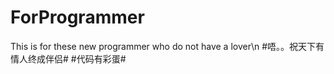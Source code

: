 # ForProgrammer
This is for these new programmer who do not have  a lover\n
#唔。。祝天下有情人终成伴侣#
#代码有彩蛋#
